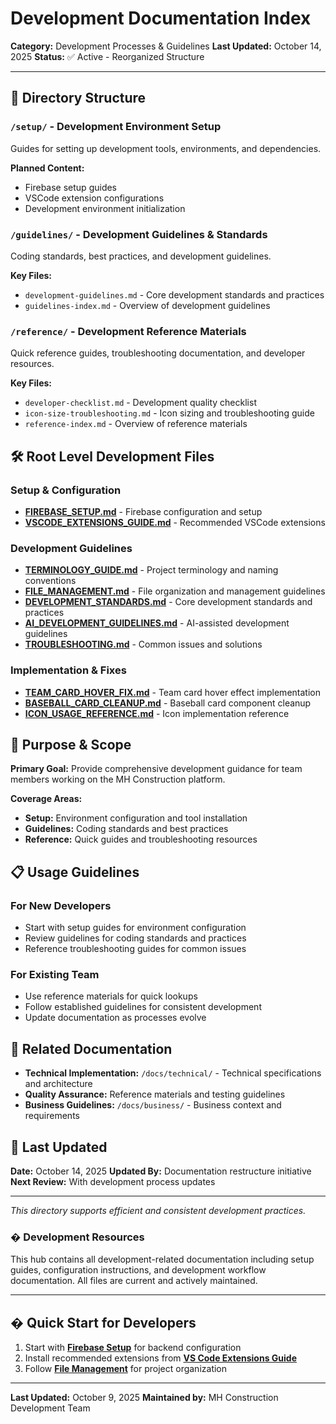 # Development Documentation Index

**Category:** Development Processes & Guidelines
**Last Updated:** October 14, 2025
**Status:** ✅ Active - Reorganized Structure

---

## 📂 Directory Structure

### `/setup/` - Development Environment Setup

Guides for setting up development tools, environments, and dependencies.

**Planned Content:**

- Firebase setup guides
- VSCode extension configurations
- Development environment initialization

### `/guidelines/` - Development Guidelines & Standards

Coding standards, best practices, and development guidelines.

**Key Files:**

- `development-guidelines.md` - Core development standards and practices
- `guidelines-index.md` - Overview of development guidelines

### `/reference/` - Development Reference Materials

Quick reference guides, troubleshooting documentation, and developer resources.

**Key Files:**

- `developer-checklist.md` - Development quality checklist
- `icon-size-troubleshooting.md` - Icon sizing and troubleshooting guide
- `reference-index.md` - Overview of reference materials

## 🛠️ Root Level Development Files

### Setup & Configuration

- **[FIREBASE_SETUP.md](./FIREBASE_SETUP.md)** - Firebase configuration and setup
- **[VSCODE_EXTENSIONS_GUIDE.md](./VSCODE_EXTENSIONS_GUIDE.md)** - Recommended VSCode extensions

### Development Guidelines

- **[TERMINOLOGY_GUIDE.md](./TERMINOLOGY_GUIDE.md)** - Project terminology and naming conventions
- **[FILE_MANAGEMENT.md](./FILE_MANAGEMENT.md)** - File organization and management guidelines
- **[DEVELOPMENT_STANDARDS.md](./DEVELOPMENT_STANDARDS.md)** - Core development standards and practices
- **[AI_DEVELOPMENT_GUIDELINES.md](./AI_DEVELOPMENT_GUIDELINES.md)** - AI-assisted development guidelines
- **[TROUBLESHOOTING.md](./TROUBLESHOOTING.md)** - Common issues and solutions

### Implementation & Fixes

- **[TEAM_CARD_HOVER_FIX.md](./TEAM_CARD_HOVER_FIX.md)** - Team card hover effect implementation
- **[BASEBALL_CARD_CLEANUP.md](./BASEBALL_CARD_CLEANUP.md)** - Baseball card component cleanup
- **[ICON_USAGE_REFERENCE.md](./ICON_USAGE_REFERENCE.md)** - Icon implementation reference

## 🎯 Purpose & Scope

**Primary Goal:** Provide comprehensive development guidance for team members working on the
MH Construction platform.

**Coverage Areas:**

- **Setup:** Environment configuration and tool installation
- **Guidelines:** Coding standards and best practices
- **Reference:** Quick guides and troubleshooting resources

## 📋 Usage Guidelines

### For New Developers

- Start with setup guides for environment configuration
- Review guidelines for coding standards and practices
- Reference troubleshooting guides for common issues

### For Existing Team

- Use reference materials for quick lookups
- Follow established guidelines for consistent development
- Update documentation as processes evolve

## 🔗 Related Documentation

- **Technical Implementation:** `/docs/technical/` - Technical specifications and architecture
- **Quality Assurance:** Reference materials and testing guidelines
- **Business Guidelines:** `/docs/business/` - Business context and requirements

## 🔄 Last Updated

**Date:** October 14, 2025
**Updated By:** Documentation restructure initiative
**Next Review:** With development process updates

---

*This directory supports efficient and consistent development practices.*

### � Development Resources

This hub contains all development-related documentation including setup guides,
configuration instructions, and development workflow documentation. All files are
current and actively maintained.

---

## � Quick Start for Developers

1. Start with **[Firebase Setup](./FIREBASE_SETUP.md)** for backend configuration
2. Install recommended extensions from **[VS Code Extensions Guide](./VSCODE_EXTENSIONS_GUIDE.md)**
3. Follow **[File Management](./FILE_MANAGEMENT.md)** for project organization

---

**Last Updated:** October 9, 2025
**Maintained by:** MH Construction Development Team
